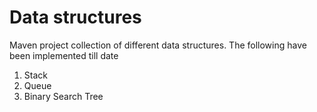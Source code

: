 # Data structures
Maven project collection of different data structures.
The following have been implemented till date

1. Stack
2. Queue
3. Binary Search Tree


